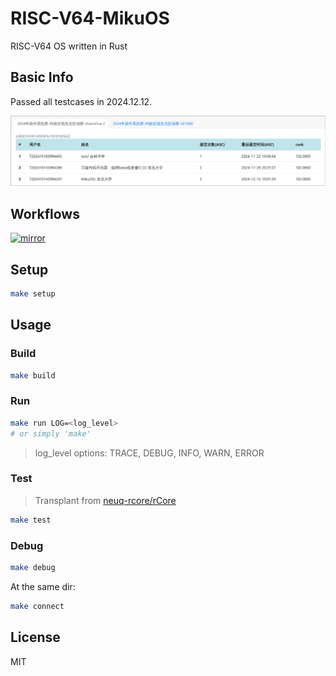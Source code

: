 # RISC-V64-MikuOS

RISC-V64 OS written in Rust

## Basic Info

Passed all testcases in 2024.12.12.

![score](docs/assets/score.png)

## Workflows

[![mirror](https://github.com/Yttehs-HDX/RISCV64-MikuOS/actions/workflows/mirror.yml/badge.svg)](https://github.com/Yttehs-HDX/RISCV64-MikuOS/blob/main/.github/workflows/mirror.yml)

## Setup

```bash
make setup
```

## Usage

### Build

```bash
make build
```

### Run

```bash
make run LOG=<log_level>
# or simply 'make'
```

> log_level options: TRACE, DEBUG, INFO, WARN, ERROR

### Test

> Transplant from [neuq-rcore/rCore](https://github.com/neuq-rcore/rCore)

```bash
make test
```

### Debug

```bash
make debug
```

At the same dir:

```bash
make connect
```

## License

MIT
